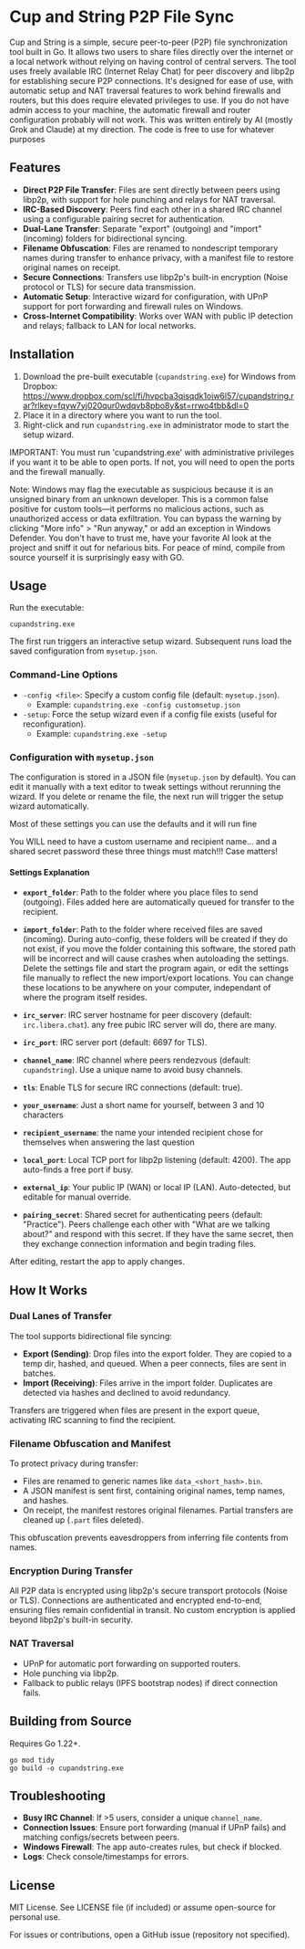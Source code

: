 # Cup and String P2P File Sync

Cup and String is a simple, secure peer-to-peer (P2P) file synchronization tool built in Go. It allows two users to share files directly over the internet or a local network without relying on having control of central servers. The tool uses freely available IRC (Internet Relay Chat) for peer discovery and libp2p for establishing secure P2P connections. It's designed for ease of use, with automatic setup and NAT traversal features to work behind firewalls and routers, but this does require elevated privileges to use.  If you do not have admin access to your machine, the automatic firewall and router configuration probably will not work.  This was written entirely by AI (mostly Grok and Claude) at my direction.  The code is free to use for whatever purposes

## Features
- **Direct P2P File Transfer**: Files are sent directly between peers using libp2p, with support for hole punching and relays for NAT traversal.
- **IRC-Based Discovery**: Peers find each other in a shared IRC channel using a configurable pairing secret for authentication.
- **Dual-Lane Transfer**: Separate "export" (outgoing) and "import" (incoming) folders for bidirectional syncing.
- **Filename Obfuscation**: Files are renamed to nondescript temporary names during transfer to enhance privacy, with a manifest file to restore original names on receipt.
- **Secure Connections**: Transfers use libp2p's built-in encryption (Noise protocol or TLS) for secure data transmission.
- **Automatic Setup**: Interactive wizard for configuration, with UPnP support for port forwarding and firewall rules on Windows.
- **Cross-Internet Compatibility**: Works over WAN with public IP detection and relays; fallback to LAN for local networks.

## Installation
1. Download the pre-built executable (`cupandstring.exe`) for Windows from
 	Dropbox: https://www.dropbox.com/scl/fi/hvpcba3qisqdk1oiw6l57/cupandstring.rar?rlkey=fqyw7yj020qur0wdqvb8pbo8y&st=rrwo4tbb&dl=0
2. Place it in a directory where you want to run the tool.
3. Right-click and run `cupandstring.exe` in administrator mode to start the setup wizard.

IMPORTANT: You must run 'cupandstring.exe' with administrative privileges if you want it to be able to open ports.  If not, you will need to open the ports and the firewall manually.


Note: Windows may flag the executable as suspicious because it is an unsigned binary from an unknown developer. This is a common false positive for custom tools—it performs no malicious actions, such as unauthorized access or data exfiltration. You can bypass the warning by clicking "More info" > "Run anyway," or add an exception in Windows Defender.  You don't have to trust me, have your favorite AI look at the project and sniff it out for nefarious bits. For peace of mind, compile from source yourself it is surprisingly easy with GO.

## Usage
Run the executable:
```
cupandstring.exe
```
The first run triggers an interactive setup wizard. Subsequent runs load the saved configuration from `mysetup.json`.

### Command-Line Options
- `-config <file>`: Specify a custom config file (default: `mysetup.json`).
  - Example: `cupandstring.exe -config customsetup.json`
- `-setup`: Force the setup wizard even if a config file exists (useful for reconfiguration).
  - Example: `cupandstring.exe -setup`

### Configuration with `mysetup.json`
The configuration is stored in a JSON file (`mysetup.json` by default). You can edit it manually with a text editor to tweak settings without rerunning the wizard. If you delete or rename the file, the next run will trigger the setup wizard automatically.

Most of these settings you can use the defaults and it will run fine

You WILL need to have a custom username and recipient name... and a shared secret password
these three things must match!!!  Case matters! 

#### Settings Explanation
- **`export_folder`**: Path to the folder where you place files to send (outgoing). Files added here are automatically queued for transfer to the recipient.  
- **`import_folder`**: Path to the folder where received files are saved (incoming).
 During auto-config, these folders will be created if they do not exist, if you move the folder containing this software, the stored path will be incorrect and will cause crashes when autoloading the settings.  Delete the settings file and start the program again, or edit the settings file manually to reflect the new import/export locations.  You can change these locations to be anywhere on your computer, independant of where the program itself resides.


- **`irc_server`**: IRC server hostname for peer discovery (default: `irc.libera.chat`).
	any free pubic IRC server will do, there are many.
- **`irc_port`**: IRC server port (default: 6697 for TLS).
- **`channel_name`**: IRC channel where peers rendezvous (default: `cupandstring`). Use a unique name to avoid busy channels.
- **`tls`**: Enable TLS for secure IRC connections (default: true).
- **`your_username`**: Just a short name for yourself, between 3 and 10 characters
- **`recipient_username`**: the name your intended recipient chose for themselves when answering the last question
- **`local_port`**: Local TCP port for libp2p listening (default: 4200). The app auto-finds a free port if busy.
- **`external_ip`**: Your public IP (WAN) or local IP (LAN). Auto-detected, but editable for manual override.  
- **`pairing_secret`**: Shared secret for authenticating peers (default: "Practice"). Peers challenge each other with "What are we talking about?" and respond with this secret.  If they have the same secret, then they exchange connection information and begin trading files.

After editing, restart the app to apply changes.

## How It Works
### Dual Lanes of Transfer
The tool supports bidirectional file syncing:
- **Export (Sending)**: Drop files into the export folder. They are copied to a temp dir, hashed, and queued. When a peer connects, files are sent in batches.
- **Import (Receiving)**: Files arrive in the import folder. Duplicates are detected via hashes and declined to avoid redundancy.

Transfers are triggered when files are present in the export queue, activating IRC scanning to find the recipient.

### Filename Obfuscation and Manifest
To protect privacy during transfer:
- Files are renamed to generic names like `data_<short_hash>.bin`.
- A JSON manifest is sent first, containing original names, temp names, and hashes.
- On receipt, the manifest restores original filenames. Partial transfers are cleaned up (`.part` files deleted).

This obfuscation prevents eavesdroppers from inferring file contents from names.

### Encryption During Transfer
All P2P data is encrypted using libp2p's secure transport protocols (Noise or TLS). Connections are authenticated and encrypted end-to-end, ensuring files remain confidential in transit. No custom encryption is applied beyond libp2p's built-in security.

### NAT Traversal
- UPnP for automatic port forwarding on supported routers.
- Hole punching via libp2p.
- Fallback to public relays (IPFS bootstrap nodes) if direct connection fails.

## Building from Source
Requires Go 1.22+.
```
go mod tidy
go build -o cupandstring.exe
```

## Troubleshooting
- **Busy IRC Channel**: If >5 users, consider a unique `channel_name`.
- **Connection Issues**: Ensure port forwarding (manual if UPnP fails) and matching configs/secrets between peers.
- **Windows Firewall**: The app auto-creates rules, but check if blocked.
- **Logs**: Check console/timestamps for errors.

## License
MIT License. See LICENSE file (if included) or assume open-source for personal use.

For issues or contributions, open a GitHub issue (repository not specified).
